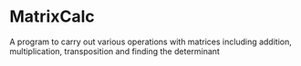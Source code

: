 # MatrixCalc
A program to carry out various operations with matrices including addition, multiplication, transposition and finding the determinant
